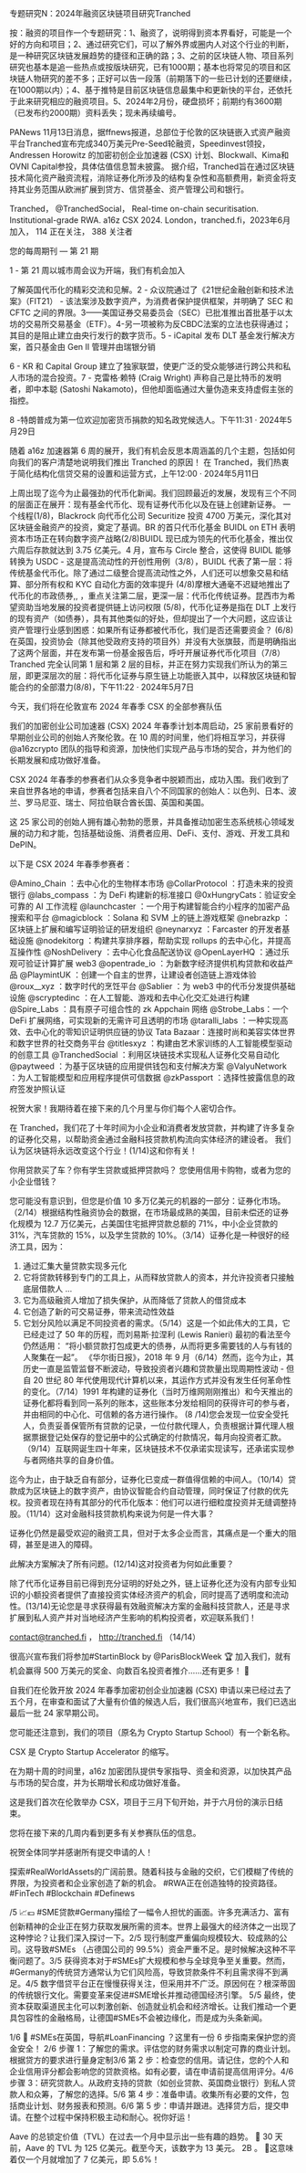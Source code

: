 专题研究N：2024年融资区块链项目研究Tranched



按：融资的项目作一个专题研究：1、融资了，说明得到资本界看好，可能是一个好的方向和项目；2、通过研究它们，可以了解外界或圈内人对这个行业的判断，是一种研究区块链发展趋势的捷径和正确的路；3、之前的区块链人物、项目系列研究也基本是追一些热点或按版块研究，已有1000期；基本也将常见的项目和区块链人物研究的差不多；正好可以告一段落（前期落下的一些已计划的还要继续，在1000期以内）；4、基于推特是目前区块链信息最集中和更新快的平台，还依托于此来研究相应的融资项目。5、2024年2月份，硬盘损坏；前期约有3600期（已发布约2000期）资料丢失；现未再续编号。


PANews 11月13日消息，据ffnews报道，总部位于伦敦的区块链嵌入式资产融资平台Tranched宣布完成340万美元Pre-Seed轮融资，Speedinvest领投，Andressen Horowitz 的加密初创企业加速器 (CSX) 计划、Blockwall、Kima和OVNI Capital参投，具体估值信息暂未披露。
据介绍，Tranched旨在通过区块链技术简化资产融资流程，消除证券化所涉及的结构复杂性和高额费用，新资金将支持其业务范围从欧洲扩展到贷方、信贷基金、资产管理公司和银行。

Tranched，
@TranchedSocial，
Real-time on-chain securitisation.  Institutional-grade RWA.  a16z CSX 2024.
London，tranched.fi，2023年6月 加入，
114 正在关注，
388 关注者


您的每周期刊 — 第 21 期

1 - 第 21 周以城市周会议为开端，我们有机会加入

了解英国代币化的精彩交流和见解。2 - 众议院通过了《21世纪金融创新和技术法案》（FIT21） - 该法案涉及数字资产，为消费者保护提供框架，并明确了 SEC 和 CFTC 之间的界限。3——美国证券交易委员会（SEC）已批准推出首批基于以太坊的交易所交易基金（ETF）。4-另一项被称为反CBDC法案的立法也获得通过；其目的是阻止建立由央行发行的数字货币。5 - iCapital 发布 DLT 基金发行解决方案，首只基金由 Gen II 管理并由瑞银分销

6 - KR 和 Capital Group 建立了独家联盟，使更广泛的受众能够进行跨公共和私人市场的混合投资。7 - 克雷格·赖特 (Craig Wright) 声称自己是比特币的发明者，即中本聪 (Satoshi Nakamoto)，但他却面临通过大量伪造来支持虚假主张的指控。

8 -特朗普成为第一位欢迎加密货币捐款的知名政党候选人。下午11:31 · 2024年5月29日

随着 a16z 加速器第 6 周的展开，我们有机会反思本周涵盖的几个主题，包括如何向我们的客户清楚地说明我们推出 Tranched 的原因！
在 Tranched，我们热衷于简化结构化信贷交易的设置和运营方式，上午12:00 · 2024年5月11日

上周出现了迄今为止最强劲的代币化新闻。我们回顾最近的发展，发现有三个不同的层面正在展开：现有基金代币化、现有证券代币化以及在链上创建新证券。
一个线程(1/8)，Blackrock 向代币化公司 Securitize 投资 4700 万美元，深化其对区块链金融资产的投资，奠定了基调。BR 的首只代币化基金 BUIDL on ETH 表明资本市场正在转向数字资产战略(2/8)BUIDL 现已成为领先的代币化基金，推出仅六周后存款就达到 3.75 亿美元。4 月，宣布与 Circle 整合，这使得 BUIDL 能够转换为 USDC - 这是提高流动性的开创性用例（3/8），BUIDL 代表了第一层：将传统基金代币化。除了通过二级整合提高流动性之外，人们还可以想象交易和结算、部分所有权和 KYC 自动化方面的效率提升 (4/8)摩根大通毫不迟疑地推出了代币化的市政债券,, ，重点关注第二层，更深一层：代币化传统证券。昆西市为希望资助当地发展的投资者提供链上访问权限 (5/8)，代币化证券是指在 DLT 上发行的现有资产（如债券），具有其他类似的好处，但却提出了一个大问题，这应该让资产管理行业感到困惑：如果所有证券都被代币化，我们是否还需要资金？ (6/8)在英国，投资协会（除其他受政府支持的项目外）并没有大张旗鼓，而是明确指出了这两个层面，并在发布第一份基金报告后，呼吁开展证券代币化项目（7/8）Tranched 完全认同第 1 层和第 2 层的目标，并正在努力实现我们所认为的第三层，即更深层次的层：将代币化证券与原生链上功能嵌入其中，以释放区块链和智能合约的全部潜力(8/8)，下午11:22 · 2024年5月7日

今天，我们将在伦敦宣布 2024 年春季 CSX 的全部参赛队伍

我们的加密创业公司加速器 (CSX) 2024 年春季计划本周启动，25 家前景看好的早期创业公司的创始人齐聚伦敦。在 10 周的时间里，他们将相互学习，并获得
@a16zcrypto
团队的指导和资源，加快他们实现产品与市场的契合，并为他们的长期发展和成功做好准备。

CSX 2024 年春季的参赛者们从众多竞争者中脱颖而出，成功入围。我们收到了来自世界各地的申请，参赛者包括来自八个不同国家的创始人：以色列、日本、波兰、罗马尼亚、瑞士、阿拉伯联合酋长国、英国和美国。

这 25 家公司的创始人拥有雄心勃勃的愿景，并具备推动加密生态系统核心领域发展的动力和才能，包括基础设施、消费者应用、DeFi、支付、游戏、开发工具和 DePIN。

以下是 CSX 2024 年春季参赛者：

@Amino_Chain
 ：去中心化的生物样本市场
@CollarProtocol
 ：打造未来的投资银行
@labs_compass
 ：为 DeFi 构建新的标准接口
@0xHungryCats：验证安全可靠的 AI 工作流程
@launchcaster
 ：一个用于构建智能合约小程序的加密产品搜索和平台
@magicblock
 ：Solana 和 SVM 上的链上游戏框架
@nebrazkp
 ：区块链上扩展和编写证明验证的研发组织
@neynarxyz
 ：Farcaster 的开发者基础设施
@nodekitorg
 ：构建共享排序器，帮助实现 rollups 的去中心化，并提高互操作性
@NoshDelivery
 ：去中心化食品配送协议
@OpenLayerHQ
 ：通过乐观可验证计算扩展 web3
@opentrade_io
 ：为新数字经济提供机构贷款和收益产品
@PlaymintUK
 ：创建一个自主的世界，让建设者创造链上游戏体验
@roux__xyz
 ：数字时代的烹饪平台
@Sablier
 ：为 web3 中的代币分发提供基础设施
@scryptedinc
 ：在人工智能、游戏和去中心化交汇处进行构建
@Spire_Labs
 ：具有原子可组合性的 zk Appchain 网络
@Strobe_Labs：一个 DeFi 扩展网络，可实现新的无需许可且透明的市场
@taralli_labs
 ：一种实现高效、去中心化的零知识证明供应链的协议
Tata Bazaar：连接时尚和美容实体世界和数字世界的社交商务平台
@titlesxyz
 ：构建由艺术家训练的人工智能模型驱动的创意工具
@TranchedSocial
 ：利用区块链技术实现私人证券化交易自动化
@paytweed
 ：为基于区块链的应用提供钱包和支付解决方案
@ValyuNetwork
 ：为人工智能模型和应用程序提供可信数据
@zkPassport
 ：选择性披露信息的政府签发护照认证

祝贺大家！我期待着在接下来的几个月里与你们每个人密切合作。

在 Tranched，我们花了十年时间为小企业和消费者发放贷款，并构建了许多复杂的证券化交易，以帮助资金通过金融科技贷款机构流向实体经济的建设者。
我们认为区块链将永远改变这个行业！(1/14)这和你有关！

你用贷款买了车？你有学生贷款或抵押贷款吗？
您使用信用卡购物，或者为您的小企业借钱？

您可能没有意识到，但您是价值 10 多万亿美元的机器的一部分：证券化市场。（2/14）根据结构性融资协会的数据，在市场最成熟的美国，目前未偿还的证券化规模为 12.7 万亿美元，占美国住宅抵押贷款总额的 71%，中小企业贷款的 31%，汽车贷款的 15%，以及学生贷款的 10%。（3/14）证券化是一种很好的经济工具，因为：

1. 通过汇集大量贷款实现多元化
2. 它将贷款转移到专门的工具上，从而释放贷款人的资本，并允许投资者只接触底层借款人
...
3. 它为高级融资人增加了损失保护，从而降低了贷款人的借贷成本
4. 它创造了新的可交易证券，带来流动性效益
5. 它划分风险以满足不同投资者的需求。（5/14）这是一个如此伟大的工具，它已经走过了 50 年的历程，而刘易斯·拉涅利 (Lewis Ranieri) 最初的看法至今仍然适用：
“将小额贷款打包成更大的债券，从而将更多需要钱的人与有钱的人聚集在一起”。
《华尔街日报》，2018 年 9 月（6/14）然而，迄今为止，其历史一直是监管监督不断波动，导致投资者兴趣和贷款量出现周期性波动 - 但自 20 世纪 80 年代使用现代计算机以来，其运作方式并没有发生任何革命性的变化。（7/14）1991 年构建的证券化（当时万维网刚刚推出）和今天推出的证券化都将看到同一系列的账本，这些账本分发给相同的获得许可的参与者，并由相同的中心化、可信赖的各方进行操作。 (8 /14)您会发现一位安全受托人，负责妥善保管所有贷款的记录，一位付款代理人，负责根据计算代理人根据票据登记处保存的登记册中的公式确定的付款情况，每月向投资者汇款。（9/14）互联网诞生四十年来，区块链技术不仅承诺实现读写，还承诺实现参与者网络共享的自身价值。

迄今为止，由于缺乏自有部分，证券化已变成一群值得信赖的中间人。（10/14）贷款成为区块链上的数字资产，由协议智能合约自动管理，同时保证了付款的优先权。投资者现在持有其部分的代币化版本：他们可以进行细粒度投资并无缝调整持股。（11/14）这对金融科技贷款机构来说为何是一件大事？

证券化仍然是最受欢迎的融资工具，但对于太多企业而言，其痛点是一个重大的阻碍，甚至是进入的障碍。

此解决方案解决了所有问题。(12/14)这对投资者为何如此重要？

除了代币化证券目前已得到充分证明的好处之外，链上证券化还为没有内部专业知识的小额投资者提供了直接投资实体经济资产的机会，同时提高了透明度和流动性。(13/14)无论您是寻求获得最有效融资解决方案的金融科技贷款人，还是寻求扩展到私人资产并对当地经济产生影响的机构投资者，欢迎联系我们！

contact@tranched.fi
，
http://tranched.fi （14/14）

很高兴宣布我们将参加#StartinBlock by 
@ParisBlockWeek
 🏆
加入我们，就有机会赢得 500 万美元的奖金、向数百名投资者推介……还有更多！ 🎤

自我们在伦敦开放 2024 年春季加密初创企业加速器 (CSX) 申请以来已经过去了五个月，在审查和面试了大量有价值的候选人后，我们很高兴地宣布，我们已选出最后一批 24 家早期公司。

您可能还注意到，我们的项目（原名为 Crypto Startup School）有一个新名称。

CSX 是 Crypto Startup Accelerator 的缩写。

在为期十周的时间里，a16z 加密团队提供专家指导、资金和资源，以加快其产品与市场的契合度，并为长期增长和成功做好准备。

这是我们首次在伦敦举办 CSX，项目于三月下旬开始，并于六月份的演示日结束。

您将在接下来的几周内看到更多有关参赛队伍的信息。

祝贺全体同学并感谢所有提交申请的人！

探索#RealWorldAssets的广阔前景。随着科技与金融的交织，它们模糊了传统的界限，为投资者和企业家创造了新的机会。 #RWA正在创造独特的投资路径。 #FinTech #Blockchain #Definews

/5 📈💶 #SME贷款#Germany描绘了一幅令人担忧的画面。许多充满活力、富有创新精神的企业正在努力获取发展所需的资本。世界上最强大的经济体之一出现了这种悖论？让我们深入探讨一下。2/5 现行制度严重偏向规模较大、较成熟的公司。这导致#SMEs （占德国公司的 99.5%）资金严重不足。是时候解决这种不平衡问题了。3/5 获得资本对于#SMEs扩大规模和参与全球竞争至关重要。然而， #Germany的传统贷方通常认为它们风险高，导致贷款条件不利且需求得不到满足。4/5 数字借贷平台正在慢慢获得关注，但采用并不广泛。原因何在？根深蒂固的传统银行文化。需要变革来促进#SME增长并推动德国经济引擎。 5/5 最终，使资本获取渠道民主化可以刺激创新、创造就业机会和经济增长。让我们推动一个更具包容性的金融格局，让德国#SMEs不会被边缘化，而是成为头条新闻。 

1/6 📢 #SMEs在英国，导航#LoanFinancing ？这里有一份 6 步指南来保护您的资金安全！ 2/6 步骤 1：了解您的需求。评估您的财务需求以制定可靠的商业计划。根据贷方的要求进行量身定制3/6 第 2 步：检查您的信用。请记住，您的个人和企业信用评分都会影响您的贷款资格。如有必要，请在申请前提高信用评分。4/6 步骤 3：研究贷款人。从政府支持的贷款（如创业贷款、英国商业银行）到私人贷款人和众筹，了解您的选择。5/6 第 4 步：准备申请。收集所有必要的文件，包括商业计划、财务报表和预测。6/6 第 5 步：申请并跟进。选择贷方后，提交申请。在整个过程中保持积极主动和耐心。祝你好运！

Aave 的总锁定价值（TVL）在过去一个月中显示出一些有趣的趋势。
📅 30 天前，Aave 的 TVL 为 125 亿美元。截至今天，该数字为 13 美元。 2B 。
🚀这意味着仅一个月就增加了 7 亿美元，即 5.6%！

